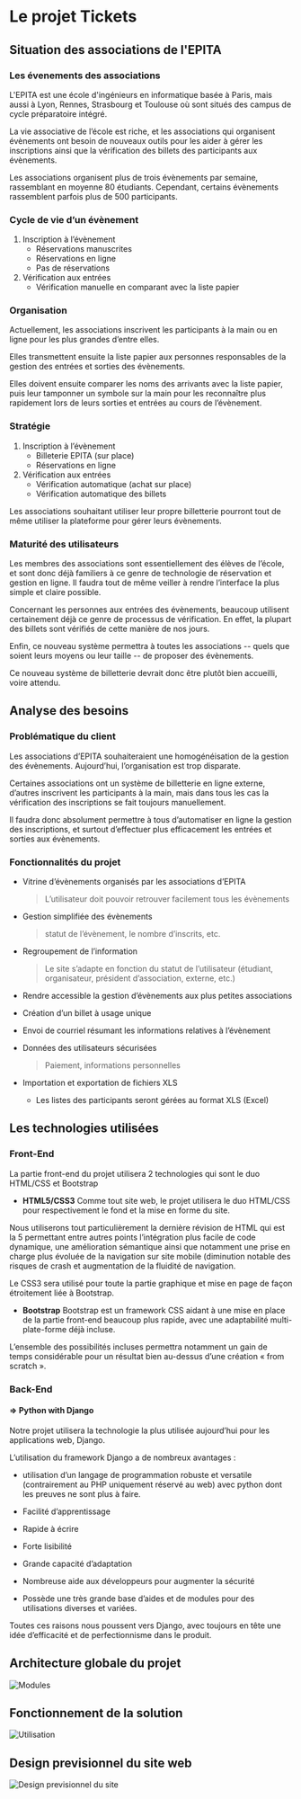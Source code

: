 # Le projet Tickets

## Situation des associations de l'EPITA

### Les évenements des associations

  L'EPITA est une école d'ingénieurs en informatique basée à Paris, mais aussi à
  Lyon, Rennes, Strasbourg et Toulouse où sont situés des campus de cycle
  préparatoire intégré.

  La vie associative de l’école est riche, et les associations qui organisent évènements ont besoin de nouveaux outils pour les aider à gérer les
  inscriptions ainsi que la vérification des billets des participants aux
  évènements.

  Les associations organisent plus de trois évènements par semaine, rassemblant
  en moyenne 80 étudiants. Cependant, certains évènements rassemblent parfois
  plus de 500 participants.

### Cycle de vie d’un évènement

1.  Inscription à l’évènement
    * Réservations manuscrites
    * Réservations en ligne
    * Pas de réservations
2.  Vérification aux entrées
    * Vérification manuelle en comparant avec la liste papier

### Organisation

Actuellement, les associations inscrivent les participants à la main ou en ligne
pour les plus grandes d’entre elles.

Elles transmettent ensuite la liste papier aux personnes responsables de la
gestion des entrées et sorties des évènements.

Elles doivent ensuite comparer les noms des arrivants avec la liste papier, puis
leur tamponner un symbole sur la main pour les reconnaître plus rapidement lors
de leurs sorties et entrées au cours de l’évènement.

### Stratégie

1.  Inscription à l’évènement
    * Billeterie EPITA (sur place)
    * Réservations en ligne
2.  Vérification aux entrées
    * Vérification automatique (achat sur place)
    * Vérification automatique des billets

Les associations souhaitant utiliser leur propre billetterie pourront tout de
même utiliser la plateforme pour gérer leurs évènements.

### Maturité des utilisateurs

Les membres des associations sont essentiellement des élèves de l’école, et sont
donc déjà familiers à ce genre de technologie de réservation et gestion en
ligne.
Il faudra tout de même veiller à rendre l’interface la plus simple et claire
possible.

Concernant les personnes aux entrées des évènements, beaucoup utilisent
certainement déjà ce genre de processus de vérification. En effet, la plupart
des billets sont vérifiés de cette manière de nos jours.

Enfin, ce nouveau système permettra à toutes les associations -- quels que
soient leurs moyens ou leur taille -- de proposer des évènements.

Ce nouveau système de billetterie devrait donc être plutôt bien accueilli, voire
attendu.

## Analyse des besoins

### Problématique du client

Les associations d’EPITA souhaiteraient une homogénéisation de la gestion des
évènements. Aujourd’hui, l’organisation est trop disparate.

Certaines associations ont un système de billetterie en ligne externe, d’autres
inscrivent les participants à la main, mais dans tous les cas la vérification
des inscriptions se fait toujours manuellement.

Il faudra donc absolument permettre à tous d’automatiser en ligne la gestion des
inscriptions, et surtout d’effectuer plus efficacement les entrées et sorties
aux évènements.

### Fonctionnalités du projet

* Vitrine d’évènements organisés par les associations d’EPITA
  > L’utilisateur doit pouvoir retrouver facilement tous les évènements

* Gestion simplifiée des évènements
  > statut de l’évènement, le nombre d’inscrits, etc.

* Regroupement de l’information
  > Le site s’adapte en fonction du statut de l’utilisateur (étudiant,
  organisateur, président d’association, externe, etc.)

* Rendre accessible la gestion d’évènements aux plus petites associations

* Création d’un billet à usage unique

* Envoi de courriel résumant les informations relatives à l’évènement

* Données des utilisateurs sécurisées
  > Paiement, informations personnelles

* Importation et exportation de fichiers XLS
  * Les listes des participants seront gérées au format XLS (Excel)

## Les technologies utilisées
### Front-End
La partie front-end du projet utilisera 2 technologies qui sont le duo HTML/CSS
et Bootstrap

* **HTML5/CSS3**
Comme tout site web, le projet utilisera le duo HTML/CSS pour respectivement le
fond et la mise en forme du site.

Nous utiliserons tout particulièrement la dernière révision de HTML qui est la 5
permettant entre autres points l’intégration plus facile de code dynamique, une
amélioration sémantique ainsi que notamment une prise en charge plus évoluée de
la navigation sur site mobile (diminution notable des risques de crash et
augmentation de la fluidité de navigation.

Le CSS3 sera utilisé pour toute la partie graphique et mise en page de façon
étroitement liée à Bootstrap.

* **Bootstrap**
Bootstrap est un framework CSS aidant à une mise en place de la partie front-end
beaucoup plus rapide, avec une adaptabilité multi-plate-forme déjà incluse.

L’ensemble des possibilités incluses permettra notamment un gain de temps
considérable pour un résultat bien au-dessus d’une création « from scratch ».

### Back-End

#### $\Rightarrow$ Python with Django
Notre projet utilisera la technologie la plus utilisée aujourd’hui pour les
applications web, Django.

L’utilisation du framework Django a de nombreux avantages :

* utilisation d’un langage de programmation robuste et versatile (contrairement
  au PHP uniquement réservé au web) avec python dont les preuves ne sont plus à
  faire.

* Facilité d’apprentissage

* Rapide à écrire

* Forte lisibilité

* Grande capacité d’adaptation

* Nombreuse aide aux développeurs pour augmenter la sécurité

* Possède une très grande base d’aides et de modules pour des utilisations
  diverses et variées.

Toutes ces raisons nous poussent vers Django, avec toujours en tête une idée
d’efficacité et de perfectionnisme dans le produit.

## Architecture globale du projet

![Modules](architecture.png "Relations des modules entre eux")

## Fonctionnement de la solution

![Utilisation](usage.png "Fonctionnement détaillé de l'application")

## Design previsionnel du site web

![Design previsionnel du site](mockup.png "Design previsionnel du site")
